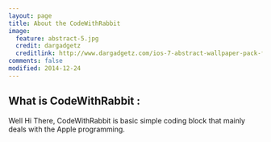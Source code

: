 ```yaml
---
layout: page
title: About the CodeWithRabbit
image:
  feature: abstract-5.jpg
  credit: dargadgetz
  creditlink: http://www.dargadgetz.com/ios-7-abstract-wallpaper-pack-for-iphone-5-and-ipod-touch-retina/
comments: false
modified: 2014-12-24
---
```


## What is CodeWithRabbit :

Well Hi There, CodeWithRabbit is basic simple coding block that mainly deals with the Apple programming.
